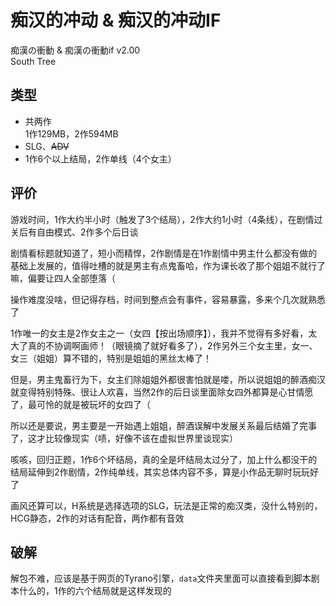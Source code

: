 # 痴汉的冲动 & 痴汉的冲动IF

痴漢の衝動 & 痴漢の衝動if v2.00  
South Tree

## 类型

- 共两作  
1作129MB，2作594MB
- SLG、~~ADV~~
- 1作6个以上结局，2作单线（4个女主）

## 评价

游戏时间，1作大约半小时（触发了3个结局），2作大约1小时（4条线），在剧情过关后有自由模式、2作多个后日谈

剧情看标题就知道了，短小而精悍，2作剧情是在1作剧情中男主什么都没有做的基础上发展的，值得吐槽的就是男主有点鬼畜哈，作为课长收了那个姐姐不就行了嘛，偏要让四人全部堕落（

操作难度没啥，但记得存档，时间到整点会有事件，容易暴露，多来个几次就熟悉了

1作唯一的女主是2作女主之一（女四【按出场顺序】），我并不觉得有多好看，太大了真的不协调啊画师！（眼镜摘了就好看多了），2作另外三个女主里，女一、女三（姐姐）算不错的，特别是姐姐的黑丝太棒了！

但是，男主鬼畜行为下，女主们除姐姐外都很害怕就是喽，所以说姐姐的醉酒痴汉就变得特别特殊、很让人欢喜，当然2作的后日谈里面除女四外都算是心甘情愿了，最可怜的就是被玩坏的女四了（

所以还是要说，男主要是一开始遇上姐姐，醉酒误解中发展关系最后结婚了完事了，这才比较像现实（啧，好像不该在虚拟世界里谈现实）

咳咳，回归正题，1作6个坏结局，真的全是坏结局太过分了，加上什么都没干的结局延伸到2作剧情，2作纯单线，其实总体内容不多，算是小作品无聊时玩玩好了

画风还算可以，H系统是选择选项的SLG，玩法是正常的痴汉类，没什么特别的，HCG静态，2作的对话有配音，两作都有音效

## 破解

解包不难，应该是基于网页的Tyrano引擎，`data`文件夹里面可以直接看到脚本剧本什么的，1作的六个结局就是这样发现的
